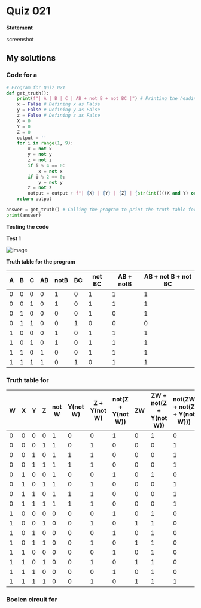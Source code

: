 # Quiz 021
**Statement**

screenshot

## My solutions
### Code for a
```.py
# Program for Quiz 021
def get_truth():
    print(f"| A | B | C | AB + not B + not BC |") # Printing the heading
    x = False # Defining x as False
    y = False # Defining y as False
    z = False # Defining z as False
    X = 0
    Y = 0
    Z = 0
    output = ''
    for i in range(1, 9):
        x = not x
        y = not y
        z = not z
        if i % 4 == 0:
            x = not x
        if i % 2 == 0:
            y = not y
        z = not z
        output = output + f"| {X} | {Y} | {Z} | {str(int((((X and Y) or (not Y)) or (not (Y and Z))))).center(19, ' ')} |\n"
    return output

answer = get_truth() # Calling the program to print the truth table for 3 inputs
print(answer)
```
**Testing the code**

**Test 1**

![image](https://user-images.githubusercontent.com/111758436/199947308-2a2a89f4-7dd4-4299-89f6-1d7b023d6367.png)

**Truth table for the program**

| A | B | C | AB | notB | BC | not BC | AB + notB  | AB + not B + not BC       |
|---|---|---|----|------|----|--------|------------|---------------------------|
| 0 | 0 | 0 | 0  | 1    | 0  | 1      | 1          | 1                         |
| 0 | 0 | 1 | 0  | 1    | 0  | 1      | 1          | 1                         |
| 0 | 1 | 0 | 0  | 0    | 0  | 1      | 0          | 1                         |
| 0 | 1 | 1 | 0  | 0    | 1  | 0      | 0          | 0                         |
| 1 | 0 | 0 | 0  | 1    | 0  | 1      | 1          | 1                         |
| 1 | 0 | 1 | 0  | 1    | 0  | 1      | 1          | 1                         |
| 1 | 1 | 0 | 1  | 0    | 0  | 1      | 1          | 1                         |
| 1 | 1 | 1 | 1  | 0    | 1  | 0      | 1          | 1                         |

### Truth table for 
| W | X | Y | Z | not W | Y(not W) | Z + Y(not W) | not(Z + Y(not W)) | ZW | ZW + not(Z + Y(not W)) | not(ZW + not(Z + Y(not W))) |
|---|---|---|---|-------|----------|--------------|-------------------|----|------------------------|-----------------------------|
| 0 | 0 | 0 | 0 | 1     | 0        | 0            | 1                 | 0  | 1                      | 0                           |
| 0 | 0 | 0 | 1 | 1     | 0        | 1            | 0                 | 0  | 0                      | 1                           |
| 0 | 0 | 1 | 0 | 1     | 1        | 1            | 0                 | 0  | 0                      | 1                           |
| 0 | 0 | 1 | 1 | 1     | 1        | 1            | 0                 | 0  | 0                      | 1                           |
| 0 | 1 | 0 | 0 | 1     | 0        | 0            | 1                 | 0  | 1                      | 0                           |
| 0 | 1 | 0 | 1 | 1     | 0        | 1            | 0                 | 0  | 0                      | 1                           |
| 0 | 1 | 1 | 0 | 1     | 1        | 1            | 0                 | 0  | 0                      | 1                           |
| 0 | 1 | 1 | 1 | 1     | 1        | 1            | 0                 | 0  | 0                      | 1                           |
| 1 | 0 | 0 | 0 | 0     | 0        | 0            | 1                 | 0  | 1                      | 0                           |
| 1 | 0 | 0 | 1 | 0     | 0        | 1            | 0                 | 1  | 1                      | 0                           |
| 1 | 0 | 1 | 0 | 0     | 0        | 0            | 1                 | 0  | 1                      | 0                           |
| 1 | 0 | 1 | 1 | 0     | 0        | 1            | 0                 | 1  | 1                      | 0                           |
| 1 | 1 | 0 | 0 | 0     | 0        | 0            | 1                 | 0  | 1                      | 0                           |
| 1 | 1 | 0 | 1 | 0     | 0        | 1            | 0                 | 1  | 1                      | 0                           |
| 1 | 1 | 1 | 0 | 0     | 0        | 0            | 1                 | 0  | 1                      | 0                           |
| 1 | 1 | 1 | 1 | 0     | 0        | 1            | 0                 | 1  | 1                      | 1                           |
### Boolen circuit for
